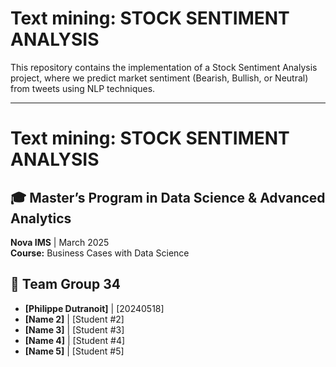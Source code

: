 # **Text mining: STOCK SENTIMENT ANALYSIS**

This repository contains the implementation of a Stock Sentiment Analysis project, where we predict market sentiment (Bearish, Bullish, or Neutral) from tweets using NLP techniques.

---

# **Text mining: STOCK SENTIMENT ANALYSIS**

## 🎓 Master’s Program in Data Science & Advanced Analytics  
**Nova IMS** | March 2025  
**Course:** Business Cases with Data Science

## 👥 Team **Group 34**  
- **[Philippe Dutranoit]** | [20240518]  
- **[Name 2]** | [Student #2]  
- **[Name 3]** | [Student #3]  
- **[Name 4]** | [Student #4]  
- **[Name 5]** | [Student #5]  

